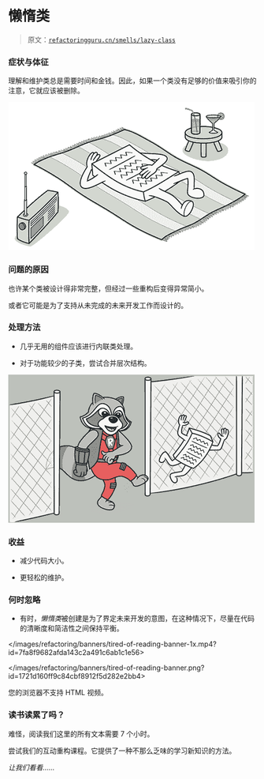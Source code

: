 # 懒惰类

> 原文：[`refactoringguru.cn/smells/lazy-class`](https://refactoringguru.cn/smells/lazy-class)

### 症状与体征

理解和维护类总是需要时间和金钱。因此，如果一个类没有足够的价值来吸引你的注意，它就应该被删除。

![](img/d72bf0853173967b170dc2bce1a39ba4.png)

### 问题的原因

也许某个类被设计得非常完整，但经过一些重构后变得异常简小。

或者它可能是为了支持从未完成的未来开发工作而设计的。

### 处理方法

+   几乎无用的组件应该进行内联类处理。

+   对于功能较少的子类，尝试合并层次结构。

![](img/5d73de28efa26b7b7bbb88ac74a98ec3.png)

### 收益

+   减少代码大小。

+   更轻松的维护。

### 何时忽略

+   有时，*懒惰类*被创建是为了界定未来开发的意图，在这种情况下，尽量在代码的清晰度和简洁性之间保持平衡。

</images/refactoring/banners/tired-of-reading-banner-1x.mp4?id=7fa8f9682afda143c2a491c6ab1c1e56>

</images/refactoring/banners/tired-of-reading-banner.png?id=1721d160ff9c84cbf8912f5d282e2bb4>

您的浏览器不支持 HTML 视频。

### 读书读累了吗？

难怪，阅读我们这里的所有文本需要 7 个小时。

尝试我们的互动重构课程。它提供了一种不那么乏味的学习新知识的方法。

*让我们看看……*
